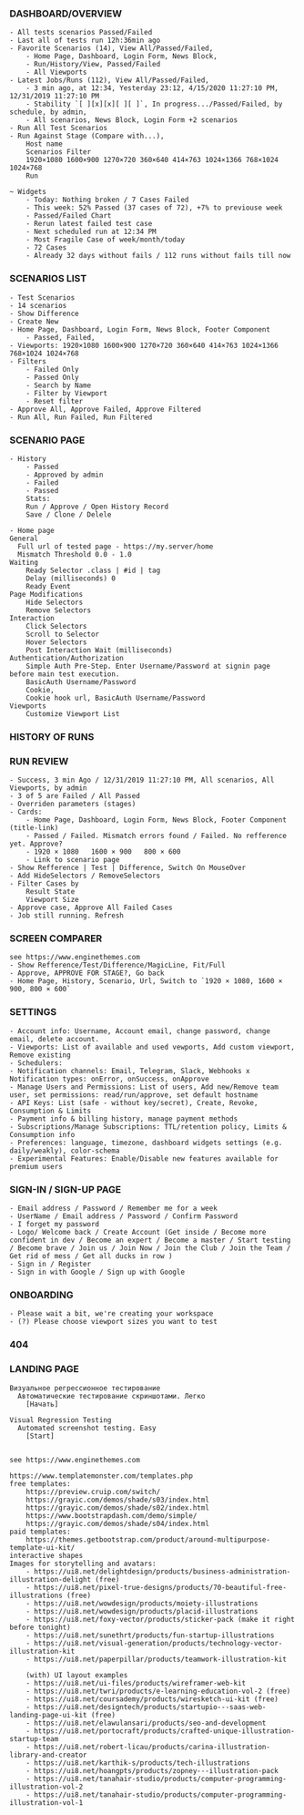 ### DASHBOARD/OVERVIEW

    - All tests scenarios Passed/Failed
    - Last all of tests run 12h:36min ago
    - Favorite Scenarios (14), View All/Passed/Failed, 
        - Home Page, Dashboard, Login Form, News Block, 
        - Run/History/View, Passed/Failed
        - All Viewports
    - Latest Jobs/Runs (112), View All/Passed/Failed, 
        - 3 min ago, at 12:34, Yesterday 23:12, 4/15/2020 11:27:10 PM, 12/31/2019 11:27:10 PM
        - Stability `[ ][x][x][ ][ ]`, In progress.../Passed/Failed, by schedule, by admin,   
        - All scenarios, News Block, Login Form +2 scenarios
    - Run All Test Scenarios
    - Run Against Stage (Compare with...), 
        Host name 
        Scenarios Filter
        1920×1080 1600×900 1270×720 360×640 414×763 1024×1366 768×1024 1024×768
        Run
        
    ~ Widgets
        - Today: Nothing broken / 7 Cases Failed
        - This week: 52% Passed (37 cases of 72), +7% to previouse week
        - Passed/Failed Chart
        - Rerun latest failed test case
        - Next scheduled run at 12:34 PM
        - Most Fragile Case of week/month/today
        - 72 Cases 
        - Already 32 days without fails / 112 runs without fails till now


### SCENARIOS LIST
    
    - Test Scenarios
    - 14 scenarios
    - Show Difference
    - Create New
    - Home Page, Dashboard, Login Form, News Block, Footer Component
        - Passed, Failed, 
    - Viewports: 1920×1080 1600×900 1270×720 360×640 414×763 1024×1366 768×1024 1024×768
    - Filters
        - Failed Only
        - Passed Only
        - Search by Name
        - Filter by Viewport
        - Reset filter
    - Approve All, Approve Failed, Approve Filtered
    - Run All, Run Failed, Run Filtered    

### SCENARIO PAGE

    - History
        - Passed
        - Approved by admin
        - Failed
        - Passed
        Stats: 
        Run / Approve / Open History Record
        Save / Clone / Delele 

    - Home page
    General
      Full url of tested page - https://my.server/home
      Mismatch Threshold 0.0 - 1.0
    Waiting
        Ready Selector .class | #id | tag
        Delay (milliseconds) 0
        Ready Event
    Page Modifications
        Hide Selectors
        Remove Selectors
    Interaction
        Click Selectors
        Scroll to Selector
        Hover Selectors
        Post Interaction Wait (milliseconds)
    Authentication/Authorization
        Simple Auth Pre-Step. Enter Username/Password at signin page before main test execution.
        BasicAuth Username/Password
        Cookie,
        Cookie hook url, BasicAuth Username/Password
    Viewports
        Customize Viewport List


### HISTORY OF RUNS

### RUN REVIEW
    
    - Success, 3 min Ago / 12/31/2019 11:27:10 PM, All scenarios, All Viewports, by admin
    - 3 of 5 are Failed / All Passed
    - Overriden parameters (stages)
    - Cards:
        - Home Page, Dashboard, Login Form, News Block, Footer Component (title-link)
        - Passed / Failed. Mismatch errors found / Failed. No refference yet. Approve?
        - 1920 × 1080   1600 × 900   800 × 600
        - Link to scenario page
    - Show Refference | Test | Difference, Switch On MouseOver
    - Add HideSelectors / RemoveSelectors
    - Filter Cases by 
        Result State
        Viewport Size
    - Approve case, Approve All Failed Cases
    - Job still running. Refresh

### SCREEN COMPARER
    see https://www.enginethemes.com
    - Show Refference/Test/Difference/MagicLine, Fit/Full
    - Approve, APPROVE FOR STAGE?, Go back
    - Home Page, History, Scenario, Url, Switch to `1920 × 1080, 1600 × 900, 800 × 600`
    
### SETTINGS
    - Account info: Username, Account email, change password, change email, delete account.
    - Viewports: List of available and used vewports, Add custom viewport, Remove existing
    - Schedulers:
    - Notification channels: Email, Telegram, Slack, Webhooks x Notification types: onError, onSuccess, onApprove
    - Manage Users and Permissions: List of users, Add new/Remove team user, set permissions: read/run/approve, set default hostname
    - API Keys: List (safe - without key/secret), Create, Revoke, Consumption & Limits
    - Payment info & billing history, manage payment methods
    - Subscriptions/Manage Subscriptions: TTL/retention policy, Limits & Consumption info
    - Preferences: language, timezone, dashboard widgets settings (e.g. daily/weakly), color-schema
    - Experimental Features: Enable/Disable new features available for premium users


### SIGN-IN / SIGN-UP PAGE
    - Email address / Password / Remember me for a week
    - UserName / Email address / Password / Confirm Password
    - I forget my password
    - Logo/ Welcome back / Create Account (Get inside / Become more confident in dev / Become an expert / Become a master / Start testing / Become brave / Join us / Join Now / Join the Club / Join the Team / Get rid of mess / Get all ducks in row )
    - Sign in / Register 
    - Sign in with Google / Sign up with Google


### ONBOARDING
    - Please wait a bit, we're creating your workspace
    - (?) Please choose viewport sizes you want to test

    
### 404

### LANDING PAGE

    Визуальное регрессионное тестирование
      Автоматические тестирование скриншотами. Легко
        [Начать]
        
    Visual Regression Testing
      Automated screenshot testing. Easy
        [Start]


    see https://www.enginethemes.com
    
    https://www.templatemonster.com/templates.php
    free templates:
        https://preview.cruip.com/switch/
        https://grayic.com/demos/shade/s03/index.html
        https://grayic.com/demos/shade/s02/index.html
        https://www.bootstrapdash.com/demo/simple/
        https://grayic.com/demos/shade/s04/index.html
    paid templates:
        https://themes.getbootstrap.com/product/around-multipurpose-template-ui-kit/
    interactive shapes
    Images for storytelling and avatars:
        - https://ui8.net/delightdesign/products/business-administration-illustration-delight (free)
        - https://ui8.net/pixel-true-designs/products/70-beautiful-free-illustrations (free)
        - https://ui8.net/wowdesign/products/moiety-illustrations
        - https://ui8.net/wowdesign/products/placid-illustrations
        - https://ui8.net/foxy-vector/products/sticker-pack (make it right before tonight)
        - https://ui8.net/sunethrt/products/fun-startup-illustrations
        - https://ui8.net/visual-generation/products/technology-vector-illustration-kit
        - https://ui8.net/paperpillar/products/teamwork-illustration-kit
        
        (with) UI layout examples
        - https://ui8.net/ui-files/products/wireframer-web-kit
        - https://ui8.net/twri/products/e-learning-education-vol-2 (free)
        - https://ui8.net/coursademy/products/wiresketch-ui-kit (free)
        - https://ui8.net/designtech/products/startupio---saas-web-landing-page-ui-kit (free)
        - https://ui8.net/elawulansari/products/seo-and-development
        - https://ui8.net/portocraft/products/crafted-unique-illustration-startup-team
        - https://ui8.net/robert-licau/products/carina-illustration-library-and-creator
        - https://ui8.net/karthik-s/products/tech-illustrations
        - https://ui8.net/hoangpts/products/zopney---illustration-pack
        - https://ui8.net/tanahair-studio/products/computer-programming-illustration-vol-2
        - https://ui8.net/tanahair-studio/products/computer-programming-illustration-vol-1



